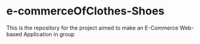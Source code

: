 # e-commerceOfClothes-Shoes
This is the repository for the project aimed to make an E-Commerce Web-based Application in group
